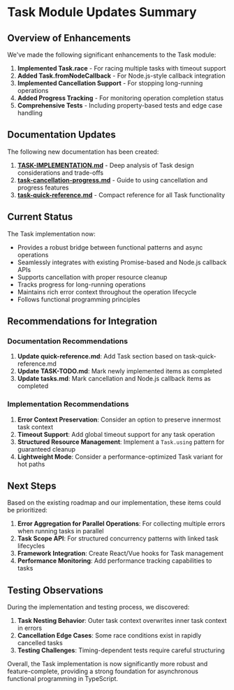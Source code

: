 # Task Module Updates Summary

## Overview of Enhancements

We've made the following significant enhancements to the Task module:

1. **Implemented Task.race** - For racing multiple tasks with timeout support
2. **Added Task.fromNodeCallback** - For Node.js-style callback integration
3. **Implemented Cancellation Support** - For stopping long-running operations
4. **Added Progress Tracking** - For monitoring operation completion status
5. **Comprehensive Tests** - Including property-based tests and edge case handling

## Documentation Updates

The following new documentation has been created:

1. **[TASK-IMPLEMENTATION.md](../docs/TASK-IMPLEMENTATION.md)** - Deep analysis of Task design considerations and trade-offs
2. **[task-cancellation-progress.md](task-cancellation-progress.md)** - Guide to using cancellation and progress features
3. **[task-quick-reference.md](task-quick-reference.md)** - Compact reference for all Task functionality

## Current Status

The Task implementation now:

- Provides a robust bridge between functional patterns and async operations
- Seamlessly integrates with existing Promise-based and Node.js callback APIs
- Supports cancellation with proper resource cleanup
- Tracks progress for long-running operations
- Maintains rich error context throughout the operation lifecycle
- Follows functional programming principles

## Recommendations for Integration

### Documentation Recommendations

1. **Update quick-reference.md**: Add Task section based on task-quick-reference.md
2. **Update TASK-TODO.md**: Mark newly implemented items as completed
3. **Update tasks.md**: Mark cancellation and Node.js callback items as completed

### Implementation Recommendations

1. **Error Context Preservation**: Consider an option to preserve innermost task context
2. **Timeout Support**: Add global timeout support for any task operation
3. **Structured Resource Management**: Implement a `Task.using` pattern for guaranteed cleanup
4. **Lightweight Mode**: Consider a performance-optimized Task variant for hot paths

## Next Steps

Based on the existing roadmap and our implementation, these items could be prioritized:

1. **Error Aggregation for Parallel Operations**: For collecting multiple errors when running tasks in parallel
2. **Task Scope API**: For structured concurrency patterns with linked task lifecycles
3. **Framework Integration**: Create React/Vue hooks for Task management
4. **Performance Monitoring**: Add performance tracking capabilities to tasks

## Testing Observations

During the implementation and testing process, we discovered:

1. **Task Nesting Behavior**: Outer task context overwrites inner task context in errors
2. **Cancellation Edge Cases**: Some race conditions exist in rapidly cancelled tasks
3. **Testing Challenges**: Timing-dependent tests require careful structuring

Overall, the Task implementation is now significantly more robust and feature-complete, providing a strong foundation for asynchronous functional programming in TypeScript.
